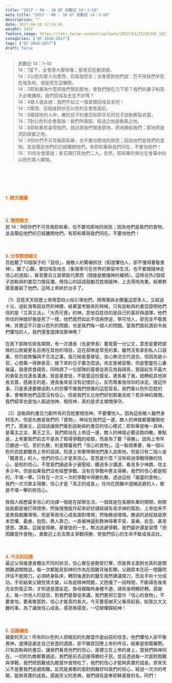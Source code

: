 ```yaml
---
title: "2017 - 06 - 10 QT 民數記 14：1~10"
meta_title: "2017 - 06 - 10 QT 民數記 14：1~10"
description: ""
date: 2017-06-10 12:55:45
weight: 3432
feature_image: https://cmtc.tw/wp-content/uploads/2022/03/15235392_10211799862337740_180693556567566654_o-1.webp
categories: ["QT 2016~2017"]
tags: ["QT 2016~2017"]
draft: false
---
```


<blockquote>民數記 14：1~10<br />
14：1當下，全會眾大聲喧嚷；那夜百姓都哭號。<br />
14：2以色列眾人向摩西、亞倫發怨言；全會眾對他們說：巴不得我們早死在埃及地，或是死在這曠野。<br />
14：3耶和華為什麼把我們領到那地，使我們倒在刀下呢？我們的妻子和孩子必被擄掠。我們回埃及去豈不好嗎？<br />
14：4眾人彼此說：我們不如立一個首領回埃及去吧！<br />
14：5摩西、亞倫就俯伏在以色列全會眾面前。<br />
14：6窺探地的人中，嫩的兒子約書亞和耶孚尼的兒子迦勒撕裂衣服，<br />
14：7對以色列全會眾說：我們所窺探、經過之地是極美之地。<br />
14：8耶和華若喜悅我們，就必將我們領進那地，把地賜給我們；那地原是流奶與蜜之地。<br />
14：9但你們不可背叛耶和華，也不要怕那地的居民；因為他們是我們的食物，並且蔭庇他們的已經離開他們。有耶和華與我們同在，不要怕他們！<br />
14：10但全會眾說：拿石頭打死他們二人。忽然，耶和華的榮光在會幕中向以色列眾人顯現。</blockquote><br />
&nbsp;<br />
<br />
&nbsp;<br />
<br />
<span style="color: #ff6600;"><strong>1. </strong><strong>經文誦讀</strong></span><br />
<br />
<span style="color: #ff6600;"><strong> </strong></span><br />
<br />
<span style="color: #ff6600;"><strong>2. </strong><strong>領受經文<br />
</strong></span>民 14：9但你們不可背叛耶和華，也不要怕那地的居民；因為他們是我們的食物，並且蔭庇他們的已經離開他們。有耶和華與我們同在，不要怕他們！<br />
<br />
&nbsp;<br />
<br />
<span style="color: #ff6600;"><strong>3. 分享默想經文<br />
</strong></span>百姓聽了10個探子的「惡信」，被敵人的驚嚇抓住（知道懼怕人，卻不懂得要敬畏神），鐵了心腸，要回埃及地去（象徵寧可在世界的罪惡中生活，也不要跟隨神走信心的道路），甚至要另立首領取代摩西（間接是敵擋神的權柄）。這時另外2個探子迦勒與約書亞力挽狂瀾，用信心的話語鼓勵百姓順服神，上去得地為業。結果群眾竟要殺了他們，這時上帝終於出手了。<br />
<br />
（1）百姓天天經歷上帝用雲柱火柱引導他們、用嗎哪與水餵養這麼多人，又經過十災、過紅海等超自然的神蹟，結果當考驗來的時候，只有迦勒與約書亞證明他們信的是「又真又活」、「大而可畏」的神，其他百姓信的是自己的喜好與選擇，他們所信的神就好像是死了一樣，他們竟然如此不信與悖逆，寧可怕人，卻完全不敬畏神。其實這不只是以色列的問題，也是我們每一個人的問題。當我們面前遇到令我們懼怕的人，我們還會選擇信靠神嗎？<br />
<br />
在我下部隊任排長期間，有一次連長（也是學長）要我簽一分公文，意思是要把部隊的公款變更名目用在其他的項目，這在部隊是常見的事，雖然沒有拿到私人口袋裏，但仍是欺騙與不合法之事。我已經是基督徒，良心無法交代過去，但因為是小官，心想萬一得罪長官，接下來的日子要怎麼過，肯定是被惡整。但是聖靈在心裏催逼，我便禁食禱告，同時請了一位部隊的基督徒弟兄為我禱告，我鼓起生平最大的勇氣去找連長溝通，我是基督徒，不能簽這份簽呈。連長看了我，就轉給其他排長去簽，感謝主的是，連長後來並沒有記恨於心，反而尊重我信仰的決定。提這件事，只是表達要勝過對人的恐懼不像我們想像的這麼容易。我們看以色列百姓的事，會嘲笑他們這麼沒有信心，但是我們又比他們好到那裏去呢？若非神的憐憫，我們經常也是怕人超過怕神、相信神，真的是求主憐憫保守。<br />
<br />
（2）迦勒與約書亞力勸所有的百姓要相信神，不要懼怕人。因為這些敵人雖然身材高大，但是仇敵是我們的「食物」，神站在我們這一邊，敵人的神就都要離開他們了。感謝主，這段話讓我們看到迦勒與約書亞的信心模式：耶和華是唯一真神，是萬主之主、萬王之王。我們若站在上帝這一邊，敵人的神就必要逃跑四散。重點是，上帝要我們前去不是為了取得爭戰的經驗，而是為了要「得勝」，因為上帝早已勝過一切。至於仇敵，則是餵養我們「信心的食物」。這一點很重要，每一個以色列百姓都聽見上帝的話語，知道上帝要帶領他們進入迦南地，但是只有二個人是「聽進去」的人，他們的信心才是真信心。意思是什麼？沒有經過爭戰得勝的信心，是假的信心。不管我們讀過多少遍聖經、聽過多少講道、看見多少神蹟、信主多少年，但是如果我們沒有經歷爭戰，沒有在爭戰中靠主得勝，我們的信心都是假的，不堪一擊。只有在一次又一次的爭戰中得勝仇敵，透過這些「屬靈的食物」，我們一次次靠主得勝，信心才是「真正的成長」。任何在困難中退縮逃避的人，都是不堪一擊的假信心。<br />
<br />
我個人經歷最多信心的功課一個是在部隊生活，一個就是在長期失業的期間，剛開始我都是被打得很慘。然後慢慢振作起來好好讀經禱告尋求神的幫助，上帝從來不是救我脫離環境，而是等我信心成長面對環境，然後勝過環境。勝過的過程就是原本恐懼、憂慮、抱怨、靠人靠己，一直被神逼到靠神得著平安、喜樂、安息、甚至感恩、讚美。這就是得勝，基督徒的一生，無法逃避爭戰，我們最好還是習慣「把困難當作食物」，勇敢迎上前去靠主爭戰得勝，使我們信心的生命不斷成長茁壯。<br />
<br />
&nbsp;<br />
<br />
<span style="color: #ff6600;"><strong>4. 今天的回應<br />
</strong></span>最近父母接連身體出不同的狀況，信心實在是飽受打擊，但是靠主面對也真的是關關難過關關過，每一次都能見到神的作為在困難背後彰顯。父親原本在前一間醫院評估不能開刀，必須終身臥床，轉院後遇到的醫生竟然建議開刀，而且手術十分成功。手術結束父親性情大變，以為是精神問題，又困擾了一段時間，不斷禱告後來完全恢復正常，才知道是譫妄症。換母親臨時身體不適，禱告後明顯好轉。感謝主，每一次他人的惡信，對我們基督徒來講，我們要把它當作「信心的食物」，不要害怕，要勇敢面對，信心才能真的長大。今天要感謝天父看得起我，給我又大又難的事，為了讓我信心成長，感恩再感恩，一切榮耀歸給神！<br />
<br />
&nbsp;<br />
<br />
<span style="color: #ff6600;"><strong>5. 回應禱告<br />
</strong></span>親愛的天父！所有的以色列人把眼前的仇敵當作是凶惡的信息，他們懼怕人卻不敬畏神，選擇逃避走自己安逸的道路，卻不願意回應上帝的呼召，結果是倒斃曠野。只有迦勒與約書亞，讓我們看見他們的信心，是建立在上帝的身上，當我們與神同在，一切的仇敵都要遁逃，我們是前去迎接得勝的子民。並且透過每一次面對困難與爭戰，我們把困難或仇敵當作食物吃了，我們的信心才能夠真實的成長。原來天父不是要我們逃避困難，反而是勇敢的面對困難好叫我們的信心，經過一次次的考驗，能夠真實的成長。感謝天父的恩典，我們禱告是奉耶穌基督的名，阿們！
        